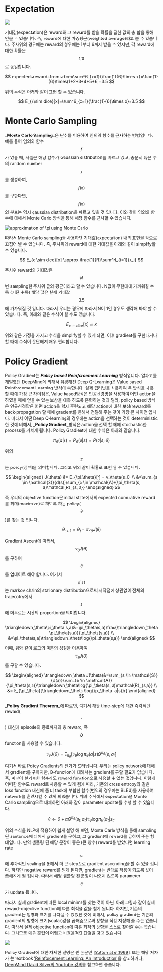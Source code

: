# Expectation

![](/assets/lm_rolling_dice.png)

기대값(expectation)은 reward와 그 reward를 받을 확률을 곱한 값의 총 합을 통해 얻을 수 있습니다. 즉, reward에 대한 가중평균(weighted average)라고 볼 수 있습니다. 주사위의 경우에는 reward의 경우에는 1부터 6까지 받을 수 있지만, 각 reward에 대한 확률은 $$ {1}/{6} $$로 동일합니다.

$$
expected~reward~from~dice=\sum^6_{x=1}{\frac{1}{6}\times x}=\frac{1}{6}\times(1+2+3+4+5+6)=3.5
$$

위의 수식은 아래와 같이 표현 할 수 있습니다.

$$
E_{x\sim dice}[x]=\sum^6_{x=1}{\frac{1}{6}\times x}=3.5
$$

# Monte Carlo Sampling

_**Monte Carlo Sampling**_은 난수를 이용하여 임의의 함수를 근사하는 방법입니다. 예를 들어 임의의 함수 $$f$$가 있을 때, 사실은 해당 함수가 Gaussian distribution을 따르고 있고, 충분히 많은 수의 random number $$x$$를 생성하여, $$f(x)$$를 구한다면, $$f(x)$$의 분포는 역시 gaussian distribution을 따르고 있을 것 입니다. 이와 같이 임의의 함수에 대해서 Monte Carlo 방식을 통해 해당 함수를 근사할 수 있습니다.

![approximation of $$\pi$$ using Monte Carlo](https://upload.wikimedia.org/wikipedia/commons/8/84/Pi_30K.gif)

따라서 Monte Carlo sampling을 사용하면 기대값(expectation) 내의 표현을 밖으로 끄집어 낼 수 있습니다. 즉, 주사위의 reward에 대한 기대값을 아래와 같이 simplify할 수 있습니다.

$$
E_{x \sim dice}[x] \approx \frac{1}{N}\sum^N_{i=1}{x_i}
$$

주사위 reward의 기대값은 $$ N $$번 sampling한 주사위 값의 평균이라고 할 수 있습니다. N값이 무한대에 가까워질 수록 (커질 수록) 해당 값은 실제 기대값 $$3.5$$에 가까워질 것 입니다. 따라서 우리는 경우에 따라서 N이 1인 경우도 생각해 봐야 할 수 있습니다. 즉, 아래와 같은 수식이 될 수도 있습니다.

$$
E_{x \sim dice}[x] \approx x
$$

위와 같은 가정을 가지고 수식을 simplify할 수 있게 되면, 이후 gradient를 구한다거나 할 때에 수식이 간단해져 매우 편리합니다.

# Policy Gradient

Policy Gradient는 _**Policy based Reinforcement Learning**_ 방식입니다. 알파고를 개발했던 DeepMind에 의해서 유명해진 Deep Q-Learning은 Value based Reinforcement Learning 방식에 속합니다. 실제 딥러닝을 사용하여 두 방식을 사용 할 때에 가장 큰 차이점은, Value based방식은 인공신경망을 사용하여 어떤 action을 하였을 때에 얻을 수 있는 보상을 예측 하도록 훈련하는 것과 달리, policy based 방식은 인공신경망은 어떤 action을 할지 훈련되고 해당 action에 대한 보상\(reward\)를 back-propagation 할 때에 gradient를 통해서 전달해 주는 것이 가장 큰 차이점 입니다. 따라서 어떤 Deep Q-learning의 경우에는 action을 선택하는 것이 deterministic한 것에 비해서, _**Policy Gradient**_방식은 action을 선택 할 때에 stochastic한 process를 거치게 됩니다. Policy Gradient에 대한 수식은 아래와 같습니다.


$$
\pi_\theta(a|s) = P_\theta(a|s) = P(a|s; \theta)
$$


위의 $$\pi$$는 policy\(정책\)을 의미합니다. 그리고 위와 같이 확률로 표현 될 수 있습니다.


$$
\begin{aligned}
J(\theta) &= E_{\pi_\theta}[r] = v_\theta(s_0) \\
&=\sum_{s \in \mathcal{S}}{d(s)}\sum_{a \in \mathcal{A}}{\pi_\theta(s, a)\mathcal{R}_{s, a}}
\end{aligned}
$$


즉 우리의 objective function은 initial state에서의 expected cumulative reward를 최대\(maximize\)로 하도록 하는 policy\($$\theta$$\)를 찾는 것 입니다.


$$
\theta_{t+1}=\theta_t+\alpha\triangledown_\theta J(\theta)
$$


Gradient Ascent에 따라서, $$\triangledown_\theta J(\theta)$$를 구하여 $$\theta$$를 업데이트 해야 합니다. 여기서 $$ d(s) $$는 markov chain의 stationary distribution으로써 시작점에 상관없이 전체의 trajecotry에서 $$ s $$에 머무르는 시간의 proportion을 의미합니다.


$$
\begin{aligned}
\triangledown_\theta\pi_\theta(s,a)&=\pi_\theta(s,a)\frac{\triangledown_\theta\pi_\theta(s,a)}{\pi_\theta(s,a)} \\
&=\pi_\theta(s,a)\triangledown_\theta\log{\pi_\theta(s,a)}
\end{aligned}
$$


이때, 위와 같이 로그의 미분의 성질을 이용하여 $$ \triangledown_\theta J(\theta) $$를 구할 수 있습니다.


$$
\begin{aligned}
\triangledown_\theta J(\theta)&=\sum_{s \in \mathcal{S}}{d(s)}\sum_{a \in \mathcal{A}}{\pi_\theta(s,a)}\triangledown_\theta\log{\pi_\theta(s, a)\mathcal{R}_{s,a}} \\
&= E_{\pi_\theta}[\triangledown_\theta \log{\pi_\theta (a|s)}r]
\end{aligned}
$$


_**Policy Gradient Theorem**_에 따르면, 여기서 해당 time-step에 대한 즉각적인 reward\($$ r $$\) 대신에 episode의 종료까지의 총 reward, 즉 $$ Q $$ function을 사용할 수 있습니다.


$$
\triangledown_\theta J(\theta) = E_{\pi_\theta}[\triangledown_\theta \log{\pi_\theta (a|s)}Q^{\pi_\theta}(s,a)]
$$


여기서 바로 Policy Gradients의 진가가 드러납니다. 우리는 policy network에 대해서 gradient를 구하지만, Q-function에 대해서는 gradient를 구할 필요가 없습니다. 즉, 미분이 불가능한 함수라도 reward function으로 사용할 수 있는 것입니다. 이렇게 어떠한 함수도 reward로 사용할 수 있게 됨에 따라, 기존의 cross entropy와 같은 loss function 대신에 좀 더 task에 부합한 함수\(번역의 경우에는 BLEU\)를 사용하여 network를 훈련시킬 수 있게 되었습니다. 위의 수식에서 expectation을 Monte Carlo sampling으로 대체하면 아래와 같이 parameter update를 수행 할 수 있습니다.


$$
\theta \leftarrow \theta + \alpha Q^{\pi_\theta}(s_t,a_t)\triangledown_\theta\log{\pi_\theta(a_t|s_t)}
$$


위의 수식을 NLP에 적용하여 쉽게 설명 해 보면, Monte Carlo 방식을 통해 sampling 된 sentence에 대해서 gradient를 구하고, 그 gradient에 reward를 곱하여 주는 형태입니다. 만약 샘플링 된 해당 문장이 좋은 \(큰 양수\) reward를 받았다면 learning rate $$ \alpha $$에 추가적인 scaling을 통해서 더 큰 step으로 gradient ascending을 할 수 있을 겁니다. 하지만 negative reward를 받게 된다면, gradient는 반대로 적용이 되도록 값이 곱해지게 될 겁니다. 따라서 해당 샘플링 된 문장이 나오지 않도록 parameter $$ \theta $$가 update 됩니다.

따라서 실제 gradient에 따른 local minima를 찾는 것이 아닌, 아래 그림과 같이 실제 reward-objective function에 따른 최적을 값을 찾게 됩니다. 하지만, 기존의 gradient는 방향과 크기를 나타낼 수 있었던 것에 비해서, policy gradient는 기존의 gradient의 방향에 크기(scalar)값을 곱해줌으로써 방향을 직접 지정해 줄 수는 없습니다. 따라서 실제 objective function에 따른 최적의 방향을 스스로 찾아갈 수는 없습니다. 그러므로 매우 훈련이 어렵고 비효율적인 단점을 갖고 있습니다.

![](/assets/rl_sgd_vs_policy_gradients.png)

Policy Gradient에 대한 자세한 설명은 원 논문인 [\[Sutton at el.1999\]](https://papers.nips.cc/paper/1713-policy-gradient-methods-for-reinforcement-learning-with-function-approximation.pdf), 또는 해당 저자가 쓴 textbook ['Reinforcement Learning: An Introduction'](http://ufal.mff.cuni.cz/~straka/courses/npfl114/2016/sutton-bookdraft2016sep.pdf)을 참고하거나, [DeepMind David Silver의 YouTube 강의](https://www.youtube.com/watch?v=2pWv7GOvuf0&list=PL7-jPKtc4r78-wCZcQn5IqyuWhBZ8fOxT)를 참고하면 좋습니다.


